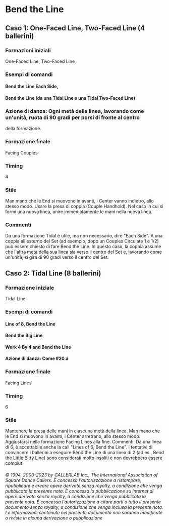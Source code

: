 # Bend the Line

## Caso 1: One-Faced Line, Two-Faced Line (4 ballerini)

### Formazioni iniziali
One-Faced Line, Two-Faced Line

### Esempi di comandi
#### Bend the Line Each Side,
#### Bend the Line (da una Tidal Line o una Tidal Two-Faced Line)

### Azione di danza: Ogni metà della linea, lavorando come un'unità, ruota di 90 gradi per porsi di fronte al centro
della formazione.

### Formazione finale
Facing Couples

### Timing
4

### Stile
Man mano che le End si muovono in avanti, i Center vanno indietro, allo stesso modo. Usare la presa di
coppia (Couple Handhold). Nel caso in cui si formi una nuova linea, unire immediatamente le mani nella
nuova linea.

### Commenti
Da una formazione Tidal è utile, ma non necessario, dire "Each Side".
A una coppia all'esterno del Set (ad esempio, dopo un Couples Circulate 1 e 1/2) può essere chiesto di fare
Bend the Line. In questo caso, la coppia assume che l'altra metà della sua linea sia verso il centro del Set e,
lavorando come un'unità, si gira di 90 gradi verso il centro del Set.

## Caso 2: Tidal Line (8 ballerini)

### Formazione iniziale
Tidal Line

### Esempi di comandi
#### Line of 8, Bend the Line
#### Bend the Big Line
#### Work 4 By 4 and Bend the Line
#### Azione di danza: Come #20.a

### Formazione finale
Facing Lines

### Timing
6

### Stile
Mantenere la presa delle mani in ciascuna metà della linea. Man mano che le End si muovono in avanti, i
Center arretrano, allo stesso modo. Aggiustarsi nella formazione Facing Lines alla fine.
Commenti: Da una linea di 6, è accettabile anche la call "Lines of 6, Bend the Line".
I tentativi di convincere i ballerini a eseguire Bend the Line di una linea di 2 (ad es., Bend the Little Bitty
Line) sono considerati molto insoliti e non dovrebbero essere compiut

###### © 1994, 2000-2023 by CALLERLAB Inc., The International Association of Square Dance Callers.  È concessa l'autorizzazione a ristampare, ripubblicare e creare opere derivate senza royalty, a condizione che venga pubblicata la presente nota. È concessa la pubblicazione su Internet di opere derivate senza royalty, a condizione che venga pubblicata la presente nota. È concessa l'autorizzazione a citare parti o tutto il presente documento senza royalty, a condizione che venga inclusa la presente nota. Le informazioni contenute nel presente documento non saranno modificate o riviste in alcuna derivazione o pubblicazione